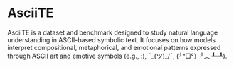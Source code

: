 # AsciiTE
AsciiTE is a dataset and benchmark designed to study natural language understanding in ASCII-based symbolic text. It focuses on how models interpret compositional, metaphorical, and emotional patterns expressed through ASCII art and emotive symbols (e.g., :), ¯\_(ツ)_/¯, (╯°□°）╯︵ ┻━┻).
